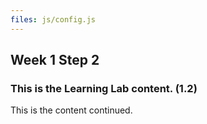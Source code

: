 ```yaml
---
files: js/config.js
---
```


## Week 1 Step 2

### This is the Learning Lab content. (1.2)

This is the content continued.
